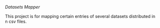 *Datasets Mapper*

This project is for mapping certain entries of several datasets distributed in n csv files.
